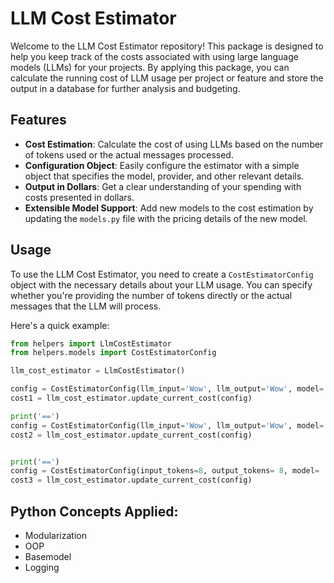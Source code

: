 # LLM Cost Estimator

Welcome to the LLM Cost Estimator repository! This package is designed to help you keep track of the costs associated with using large language models (LLMs) for your projects. By applying this package, you can calculate the running cost of LLM usage per project or feature and store the output in a database for further analysis and budgeting.

## Features

- **Cost Estimation**: Calculate the cost of using LLMs based on the number of tokens used or the actual messages processed.
- **Configuration Object**: Easily configure the estimator with a simple object that specifies the model, provider, and other relevant details.
- **Output in Dollars**: Get a clear understanding of your spending with costs presented in dollars.
- **Extensible Model Support**: Add new models to the cost estimation by updating the `models.py` file with the pricing details of the new model.

## Usage

To use the LLM Cost Estimator, you need to create a `CostEstimatorConfig` object with the necessary details about your LLM usage. You can specify whether you're providing the number of tokens directly or the actual messages that the LLM will process.

Here's a quick example:
```py
from helpers import LlmCostEstimator
from helpers.models import CostEstimatorConfig

llm_cost_estimator = LlmCostEstimator()

config = CostEstimatorConfig(llm_input='Wow', llm_output='Wow', model= 'gpt-4o', llm_provider='openai', service='sause', is_input_str=True, current_cost=12)
cost1 = llm_cost_estimator.update_current_cost(config)

print('==')
config = CostEstimatorConfig(llm_input='Wow', llm_output='Wow', model= 'gpt-4o', llm_provider='openai', service='sause', is_input_str=True)
cost2 = llm_cost_estimator.update_current_cost(config)


print('==')
config = CostEstimatorConfig(input_tokens=8, output_tokens= 8, model= 'gpt-4o', llm_provider='openai', service='sause', is_input_str=False)
cost3 = llm_cost_estimator.update_current_cost(config)
```


## Python Concepts Applied:
- Modularization
- OOP
- Basemodel
- Logging